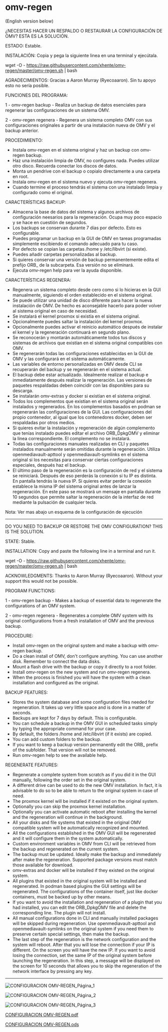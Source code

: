 # omv-regen

(English version below)

¿NECESITAS HACER UN RESPALDO O RESTAURAR LA CONFIGURACIÓN DE OMV? ESTA ES LA SOLUCIÓN.

ESTADO: Estable.

INSTALACIÓN: Copia y pega la siguiente linea en una terminal y ejecútala.

wget -O - https://raw.githubusercontent.com/xhente/omv-regen/master/omv-regen.sh | bash

AGRADECIMIENTOS: Gracias a Aaron Murray (Ryecoaaron). Sin tu apoyo esto no sería posible.

FUNCIONES DEL PROGRAMA:

1 - omv-regen backup - Realiza un backup de datos esenciales para regenerar las configuraciones de un sistema OMV.

2 - omv-regen regenera - Regenera un sistema completo OMV con sus configuraciones originales a partir de una instalación nueva de OMV y el backup anterior.

PROCEDIMIENTO:
- Instala omv-regen en el sistema original y haz un backup con omv-regen backup.
- Haz una instalación limpia de OMV, no configures nada. Puedes utilizar otro disco. Recuerda conectar los discos de datos.
- Monta un pendrive con el backup o copialo directamente a una carpeta en root.
- Instala omv-regen en el sistema nuevo y ejecuta omv-regen regenera.
- Cuando termine el proceso tendrás el sistema con una instalado limpia y configurado como el original.

CARACTERÍSTICAS BACKUP:
- Almacena la base de datos del sistema y algunos archivos de configuración neesarios para la regeneración. Ocupa muy poco espacio y se hace en cuestión de segundos.
- Los backups se conservan durante 7 días por defecto. Esto es configurable.
- Puedes programar un backup en la GUI de OMV en tareas programadas simplemente escibiendo el comando adecuado para tu caso.
- Por defecto se copian las carpetas /home y /etc/libvirt (si existe).
- Puedes añadir carpetas personalizadas al backup.
- Si quieres conservar una versión de backup permanentemente edita el prefijo ORB_ de la subcarpeta. Esa versión no se eliminará.
- Ejecuta omv-regen help para ver la ayuda disponible.

CARACTERÍSTICAS REGENERA:
- Regenera un sistema completo desde cero como si lo hicieras en la GUI manualmente, siguiendo el orden establecido en el sistema original.
- Se puede utilizar una unidad de disco diferente para hacer la nueva instalación de OMV. De hecho es aconsejable hacerlo para poder volver al sistema original en caso de necesidad.
- Se instalará el kernel proxmox si existía en el sistema original.
- Opcionalmente puedes saltar la instalación del kernel proxmox.
- Opcionalmente puedes activar el reinicio automático después de instalar el kernel y la regeneración continuará en segundo plano.
- Se reconocerán y montarán automáticamente todos tus discos y sistemas de archivos que existían en el sistema original compatibles con OMV.
- Se regenerarán todas las configuraciones establecidas en la GUI de OMV y las configurará en el sistema automáticamente.
- Las variables de entorno personalizadas en OMV desde CLI se recuperarán del backup y se regenerarán en el sistema actual.
- El backup debe estar actualizado. Idealmente realizar el backup e inmediatamente después realizar la regeneración. Las versiones de paquetes respaldadas deben coincidir con las disponibles para su descarga.
- Se instalarán omv-extras y docker si existían en el sistema original.
- Todos los complementos que existían en el sistema original serán instalados y regenerados. En los complementos basados en podman se regenerarán las configuraciones de la GUI. Las configuraciones del propio contenedor, al igual que los contenedores docker, deben ser respaldadas por otros medios.
- Si quieres evitar la instalación y regeneración de algún complemento que tenías instalado puedes editar el archivo ORB_DpkgOMV y eliminar la linea correspondiente. El complemento no se instalará.
- Todas las configuraciones manuales realizadas en CLI y paquetes instalados manualmente serán omitidas durante la regeneración. Utiliza openmediavault-apttool y openmediavault-symlinks en el sistema original si los necesitas para conservar ciertas configuraciones especiales, después haz el backup.
- El último paso de la regeneración es la configuración de red y el sistema se reiniciará. Después de eso perderás la conexión si tu IP es distinta. En pantalla tendrás la nueva IP. Si quieres evitar perder la conexión establece la misma IP del sistema original antes de lanzar la regeneración. En este paso se mostrará un mensaje en pantalla durante 10 segundos que permite saltar la regeneración de la interfaz de red mediante la pulsación de cualquier tecla. 

Nota: Ver mas abajo un esquema de la configuración de ejecución
_____________________________________________________________________________________________________________________


DO YOU NEED TO BACKUP OR RESTORE THE OMV CONFIGURATION? THIS IS THE SOLUTION.


STATE: Stable.

INSTALLATION: Copy and paste the following line in a terminal and run it.

wget -O - https://raw.githubusercontent.com/xhente/omv-regen/master/omv-regen.sh | bash

ACKNOWLEDGMENTS: Thanks to Aaron Murray (Ryecoaaron). Without your support this would not be possible.

PROGRAM FUNCTIONS:

1 - omv-regen backup - Makes a backup of essential data to regenerate the configurations of an OMV system.

2 - omv-regen regenera - Regenerates a complete OMV system with its original configurations from a fresh installation of OMV and the previous backup.

PROCEDURE:
- Install omv-regen on the original system and make a backup with omv-regen backup.
- Do a clean install of OMV, don't configure anything. You can use another disk. Remember to connect the data disks.
- Mount a flash drive with the backup or copy it directly to a root folder.
- Install omv-regen on the new system and run omv-regen regenera.
- When the process is finished you will have the system with a clean installation and configured as the original.

BACKUP FEATURES:
- Stores the system database and some configuration files needed for regeneration. It takes up very little space and is done in a matter of seconds.
- Backups are kept for 7 days by default. This is configurable.
- You can schedule a backup in the OMV GUI in scheduled tasks simply by typing the appropriate command for your case.
- By default, the folders /home and /etc/libvirt (if it exists) are copied.
- You can add custom folders to the backup.
- If you want to keep a backup version permanently edit the ORB_ prefix of the subfolder. That version will not be removed.
- Run omv-regen help to see the available help.

REGENERATE FEATURES:
- Regenerate a complete system from scratch as if you did it in the GUI manually, following the order set in the original system.
- A different drive can be used to do the new OMV installation. In fact, it is advisable to do so to be able to return to the original system in case of need.
- The proxmox kernel will be installed if it existed on the original system.
- Optionally you can skip the proxmox kernel installation.
- Optionally you can activate automatic reboot after installing the kernel and the regeneration will continue in the background.
- All your disks and file systems that existed in the original OMV compatible system will be automatically recognized and mounted.
- All the configurations established in the OMV GUI will be regenerated and it will configure them in the system automatically.
- Custom environment variables in OMV from CLI will be retrieved from the backup and regenerated on the current system.
- The backup must be updated. Ideally make the backup and immediately after make the regeneration. Supported package versions must match those available for download.
- omv-extras and docker will be installed if they existed on the original system.
- All plugins that existed in the original system will be installed and regenerated. In podman based plugins the GUI settings will be regenerated. The configurations of the container itself, just like docker containers, must be backed up by other means.
- If you want to avoid the installation and regeneration of a plugin that you had installed, you can edit the ORB_DpkgOMV file and delete the corresponding line. The plugin will not install.
- All manual configurations done in CLI and manually installed packages will be skipped during regeneration. Use openmediavault-apttool and openmediavault-symlinks on the original system if you need them to preserve certain special settings, then make the backup.
- The last step of the regeneration is the network configuration and the system will reboot. After that you will lose the connection if your IP is different. On the screen you will have the new IP. If you want to avoid losing the connection, set the same IP of the original system before launching the regeneration. In this step, a message will be displayed on the screen for 10 seconds that allows you to skip the regeneration of the network interface by pressing any key.

______________________________________________________________________________________________________________________

![CONFIGURACION OMV-REGEN_Página_1](https://github.com/xhente/omv-regen/assets/110301854/8c22cdb1-3db2-43e8-ab68-2a81e44af6fe)

![CONFIGURACION OMV-REGEN_Página_2](https://github.com/xhente/omv-regen/assets/110301854/086908c1-24f1-42bb-9017-3b7b1d2daca1)

![CONFIGURACION OMV-REGEN_Página_3](https://github.com/xhente/omv-regen/assets/110301854/4a70d777-3af5-44e5-ba65-d4b110b72280)

[CONFIGURACION OMV-REGEN.pdf](https://github.com/xhente/omv-regen/files/11675149/CONFIGURACION.OMV-REGEN.pdf)

[CONFIGURACION OMV-REGEN.ods](https://github.com/xhente/omv-regen/files/11675172/CONFIGURACION.OMV-REGEN.ods)



